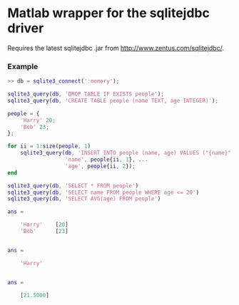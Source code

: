 # Matlab wrapper for the sqlitejdbc driver

Requires the latest sqlitejdbc .jar from http://www.zentus.com/sqlitejdbc/.

### Example

```matlab
>> db = sqlite3_connect(':memory');

sqlite3_query(db, 'DROP TABLE IF EXISTS people');
sqlite3_query(db, 'CREATE TABLE people (name TEXT, age INTEGER)');

people = {
    'Harry' 20;
    'Bob' 23;
};

for ii = 1:size(people, 1)
    sqlite3_query(db, 'INSERT INTO people (name, age) VALUES ("{name}", "{age}")', ...
                  'name', people{ii, 1}, ...
                  'age', people{ii, 2});
end

sqlite3_query(db, 'SELECT * FROM people')
sqlite3_query(db, 'SELECT name FROM people WHERE age <= 20')
sqlite3_query(db, 'SELECT AVG(age) FROM people')

ans = 

    'Harry'    [20]
    'Bob'      [23]


ans = 

    'Harry'


ans = 

    [21.5000]
```